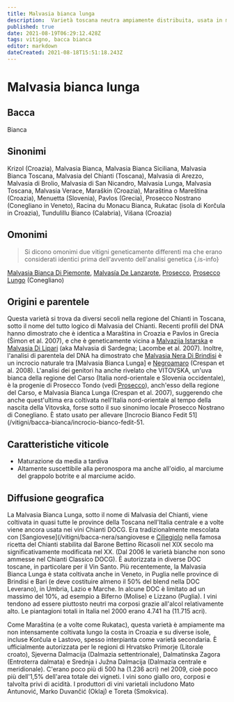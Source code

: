 ```yaml
---
title: Malvasia bianca lunga 
description:  Varietà toscana neutra ampiamente distribuita, usata in miscele sia per vini secchi che per Vin Santo.
published: true
date: 2021-08-19T06:29:12.428Z
tags: vitigno, bacca bianca
editor: markdown
dateCreated: 2021-08-18T15:51:18.243Z
---
```


# Malvasia bianca lunga

## Bacca
Bianca

## Sinonimi
Krizol  (Croazia), Malvasia Bianca, Malvasia Bianca Siciliana, Malvasia Bianca Toscana, Malvasia del Chianti (Toscana), Malvasia di Arezzo, Malvasia di Brolio, Malvasia di San Nicandro, Malvasia Lunga, Malvasia Toscana, Malvasia Verace, Maraškin (Croazia), Maraština o Mareština (Croazia), Menuetta (Slovenia), Pavlos (Grecia), Prosecco Nostrano (Conegliano in Veneto), Racina du Monacu Bianca, Rukatac (isola di Korčula in Croazia), Tundulillu Bianco (Calabria), Višana (Croazia)

## Omonimi
> Si dicono omonimi due vitigni geneticamente differenti ma che erano considerati identici prima dell'avvento dell'analisi genetica
{.is-info}

[Malvasia Bianca Di Piemonte](/vitigni/bacca-bianca/malvasia-bianca-di-piemonte), [Malvasía De Lanzarote](/vitigni/bacca-bianca/malvasia-de-lanzarote), [Prosecco](/vitigni/bacca-bianca/prosecco), [Prosecco Lungo](/vitigni/bacca-bianca/prosecco-lungo) (Conegliano)


## Origini e parentele

Questa varietà si trova da diversi secoli nella regione del Chianti in Toscana, sotto il nome del tutto logico di Malvasia del Chianti. Recenti profili del DNA hanno dimostrato che è identica a Maraština in Croazia e Pavlos in Grecia (Šimon et al. 2007), e che è geneticamente vicina a [Malvazija Istarska](/vitigni/bacca-bianca/malvasia-istarska) e [Malvasia Di Lipari](/vitigni/bacca-bianca/malvasia-di-lipari) (aka Malvasia di Sardegna; Lacombe et al. 2007). Inoltre, l'analisi di parentela del DNA ha dimostrato che [Malvasia Nera Di Brindisi](/vitigni/bacca-nera/malvasia-nera-di-brindisi) è un incrocio naturale tra [Malvasia Bianca Lunga] e [Negroamaro](/vitigni/bacca-nera/negroamaro) (Crespan et al. 2008). L'analisi dei genitori ha anche rivelato che VITOVSKA, un'uva bianca della regione del Carso (Italia nord-orientale e Slovenia occidentale), è la progenie di Prosecco Tondo (vedi [Prosecco](/vitigni/bacca-bianca/prosecco)), anch'esso della regione del Carso, e Malvasia Bianca Lunga (Crespan et al. 2007), suggerendo che anche quest'ultima era coltivata nell'Italia nord-orientale al tempo della nascita della Vitovska, forse sotto il suo sinonimo locale Prosecco Nostrano di Conegliano. È stato usato per allevare [Incrocio Bianco Fedit 51](/vitigni/bacca-bianca/incrocio-bianco-fedit-51.


## Caratteristiche viticole

- Maturazione da media a tardiva 
- Altamente suscettibile alla peronospora ma anche all'oidio, al marciume del grappolo botrite e al marciume acido.


## Diffusione geografica

La Malvasia Bianca Lunga, sotto il nome di Malvasia del Chianti, viene coltivata in quasi tutte le province della Toscana nell'Italia centrale e a volte viene ancora usata nei vini Chianti DOCG. Era tradizionalmente mescolata con [Sangiovese](/vitigni/bacca-nera/sangiovese e [Ciliegiolo](/vitigni/bacca-nera/ciliegiolo) nella famosa ricetta del Chianti stabilita dal Barone Bettino Ricasoli nel XIX secolo ma significativamente modificata nel XX. (Dal 2006 le varietà bianche non sono ammesse nel Chianti Classico DOCG). È autorizzata in diverse DOC toscane, in particolare per il Vin Santo. Più recentemente, la Malvasia Bianca Lunga è stata coltivata anche in Veneto, in Puglia nelle province di Brindisi e Bari (e deve costituire almeno il 50% del blend nella DOC Leverano), in Umbria, Lazio e Marche. In alcune DOC è limitato ad un massimo del 10%, ad esempio a Biferno (Molise) e Lizzano (Puglia). I vini tendono ad essere piuttosto neutri ma corposi grazie all'alcol relativamente alto. Le piantagioni totali in Italia nel 2000 erano 4.741 ha (11.715 acri).

Come Maraština (e a volte come Rukatac), questa varietà è ampiamente ma non intensamente coltivata lungo la costa in Croazia e su diverse isole, incluse Korčula e Lastovo, spesso interpianta come varietà secondaria. È ufficialmente autorizzata per le regioni di Hrvatsko Primorje (Litorale croato), Sjeverna Dalmacija (Dalmazia settentrionale), Dalmatinska Zagora (Entroterra dalmata) e Srednja i Južna Dalmacija (Dalmazia centrale e meridionale). C'erano poco più di 500 ha (1.236 acri) nel 2009, cioè poco più dell'1,5% dell'area totale dei vigneti. I vini sono giallo oro, corposi e talvolta privi di acidità. I produttori di vini varietali includono Mato Antunović, Marko Duvančić (Oklaj) e Toreta (Smokvica).